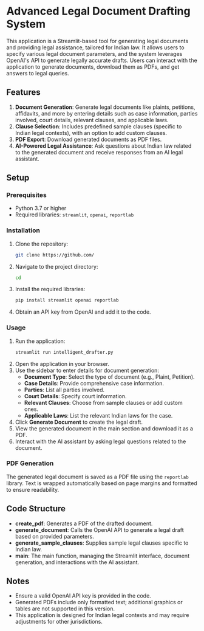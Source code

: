 
# Advanced Legal Document Drafting System

This application is a Streamlit-based tool for generating legal documents and providing legal assistance, tailored for Indian law. It allows users to specify various legal document parameters, and the system leverages OpenAI's API to generate legally accurate drafts. Users can interact with the application to generate documents, download them as PDFs, and get answers to legal queries.

## Features

1. **Document Generation**: Generate legal documents like plaints, petitions, affidavits, and more by entering details such as case information, parties involved, court details, relevant clauses, and applicable laws.
2. **Clause Selection**: Includes predefined sample clauses (specific to Indian legal contexts), with an option to add custom clauses.
3. **PDF Export**: Download generated documents as PDF files.
4. **AI-Powered Legal Assistance**: Ask questions about Indian law related to the generated document and receive responses from an AI legal assistant.

## Setup

### Prerequisites

- Python 3.7 or higher
- Required libraries: `streamlit`, `openai`, `reportlab`

### Installation

1. Clone the repository:
   ```bash
   git clone https://github.com/
   ```
2. Navigate to the project directory:
   ```bash
   cd 
   ```
3. Install the required libraries:
   ```bash
   pip install streamlit openai reportlab
   ```
4. Obtain an API key from OpenAI and add it to the code.

### Usage

1. Run the application:
   ```bash
   streamlit run intelligent_drafter.py
   ```
2. Open the application in your browser.
3. Use the sidebar to enter details for document generation:
   - **Document Type**: Select the type of document (e.g., Plaint, Petition).
   - **Case Details**: Provide comprehensive case information.
   - **Parties**: List all parties involved.
   - **Court Details**: Specify court information.
   - **Relevant Clauses**: Choose from sample clauses or add custom ones.
   - **Applicable Laws**: List the relevant Indian laws for the case.
4. Click **Generate Document** to create the legal draft.
5. View the generated document in the main section and download it as a PDF.
6. Interact with the AI assistant by asking legal questions related to the document.

### PDF Generation

The generated legal document is saved as a PDF file using the `reportlab` library. Text is wrapped automatically based on page margins and formatted to ensure readability.

## Code Structure

- **create_pdf**: Generates a PDF of the drafted document.
- **generate_document**: Calls the OpenAI API to generate a legal draft based on provided parameters.
- **generate_sample_clauses**: Supplies sample legal clauses specific to Indian law.
- **main**: The main function, managing the Streamlit interface, document generation, and interactions with the AI assistant.

## Notes

- Ensure a valid OpenAI API key is provided in the code.
- Generated PDFs include only formatted text; additional graphics or tables are not supported in this version.
- This application is designed for Indian legal contexts and may require adjustments for other jurisdictions.

